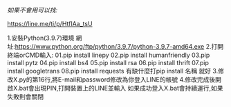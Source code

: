 *_如果不會用可以找:_*

https://line.me/ti/p/HtfIAa_tsU

1.安裝Python(3.9.7)環境
網址:https://www.python.org/ftp/python/3.9.7/python-3.9.7-amd64.exe
2.打開終端orCMD輸入:
  01.pip install linepy
  02.pip install humanfriendly
  03.pip install pytz
  04.pip install bs4
  05.pip install rsa
  06.pip install thrift
  07.pip install googletrans
  08.pip install requests
有缺什麼打pip install 名稱 就好
3.修改X.py的第16行‚將E-mail和password修改為你登入LINE的帳號
4.修改完成後開啟X.bat會出現PIN,打開裝置上的LINE並輸入
如果成功登入X.bat會持續運行,如果失敗則會關閉
